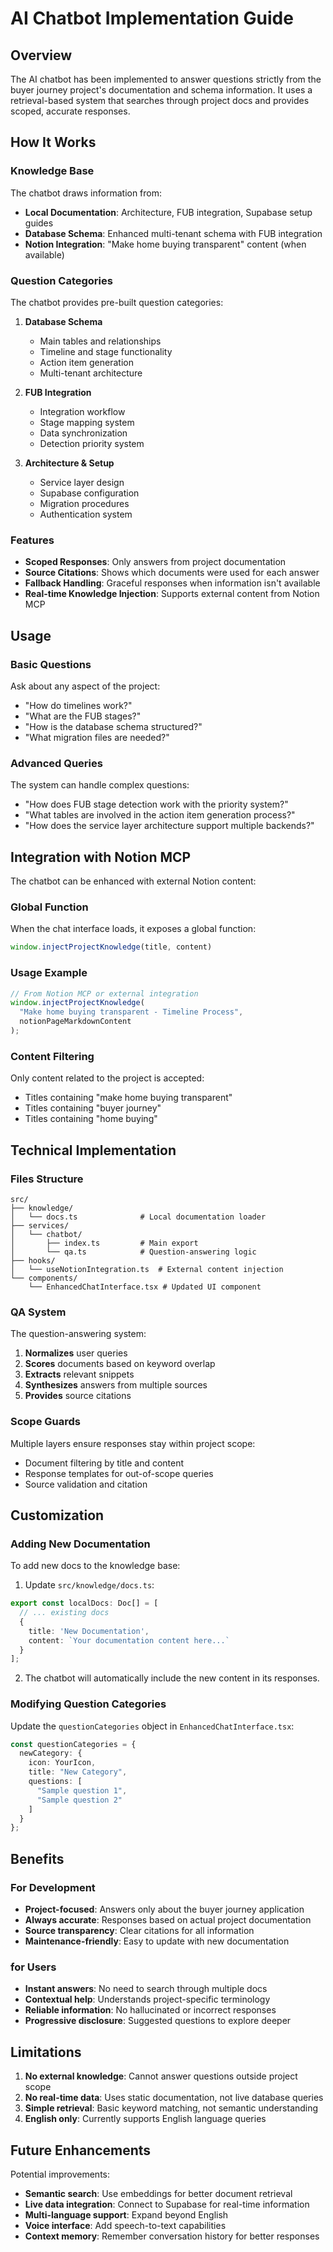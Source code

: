 # AI Chatbot Implementation Guide

## Overview

The AI chatbot has been implemented to answer questions strictly from the buyer journey project's documentation and schema information. It uses a retrieval-based system that searches through project docs and provides scoped, accurate responses.

## How It Works

### Knowledge Base
The chatbot draws information from:
- **Local Documentation**: Architecture, FUB integration, Supabase setup guides
- **Database Schema**: Enhanced multi-tenant schema with FUB integration
- **Notion Integration**: "Make home buying transparent" content (when available)

### Question Categories
The chatbot provides pre-built question categories:

1. **Database Schema**
   - Main tables and relationships
   - Timeline and stage functionality
   - Action item generation
   - Multi-tenant architecture

2. **FUB Integration**
   - Integration workflow
   - Stage mapping system
   - Data synchronization
   - Detection priority system

3. **Architecture & Setup**
   - Service layer design
   - Supabase configuration
   - Migration procedures
   - Authentication system

### Features
- **Scoped Responses**: Only answers from project documentation
- **Source Citations**: Shows which documents were used for each answer
- **Fallback Handling**: Graceful responses when information isn't available
- **Real-time Knowledge Injection**: Supports external content from Notion MCP

## Usage

### Basic Questions
Ask about any aspect of the project:
- "How do timelines work?"
- "What are the FUB stages?"
- "How is the database schema structured?"
- "What migration files are needed?"

### Advanced Queries
The system can handle complex questions:
- "How does FUB stage detection work with the priority system?"
- "What tables are involved in the action item generation process?"
- "How does the service layer architecture support multiple backends?"

## Integration with Notion MCP

The chatbot can be enhanced with external Notion content:

### Global Function
When the chat interface loads, it exposes a global function:
```javascript
window.injectProjectKnowledge(title, content)
```

### Usage Example
```javascript
// From Notion MCP or external integration
window.injectProjectKnowledge(
  "Make home buying transparent - Timeline Process", 
  notionPageMarkdownContent
);
```

### Content Filtering
Only content related to the project is accepted:
- Titles containing "make home buying transparent"
- Titles containing "buyer journey"
- Titles containing "home buying"

## Technical Implementation

### Files Structure
```
src/
├── knowledge/
│   └── docs.ts              # Local documentation loader
├── services/
│   └── chatbot/
│       ├── index.ts         # Main export
│       └── qa.ts            # Question-answering logic
├── hooks/
│   └── useNotionIntegration.ts  # External content injection
└── components/
    └── EnhancedChatInterface.tsx # Updated UI component
```

### QA System
The question-answering system:
1. **Normalizes** user queries
2. **Scores** documents based on keyword overlap
3. **Extracts** relevant snippets
4. **Synthesizes** answers from multiple sources
5. **Provides** source citations

### Scope Guards
Multiple layers ensure responses stay within project scope:
- Document filtering by title and content
- Response templates for out-of-scope queries
- Source validation and citation

## Customization

### Adding New Documentation
To add new docs to the knowledge base:

1. Update `src/knowledge/docs.ts`:
```typescript
export const localDocs: Doc[] = [
  // ... existing docs
  {
    title: 'New Documentation',
    content: `Your documentation content here...`
  }
];
```

2. The chatbot will automatically include the new content in its responses.

### Modifying Question Categories
Update the `questionCategories` object in `EnhancedChatInterface.tsx`:
```typescript
const questionCategories = {
  newCategory: {
    icon: YourIcon,
    title: "New Category",
    questions: [
      "Sample question 1",
      "Sample question 2"
    ]
  }
};
```

## Benefits

### For Development
- **Project-focused**: Answers only about the buyer journey application
- **Always accurate**: Responses based on actual project documentation
- **Source transparency**: Clear citations for all information
- **Maintenance-friendly**: Easy to update with new documentation

### for Users
- **Instant answers**: No need to search through multiple docs
- **Contextual help**: Understands project-specific terminology
- **Reliable information**: No hallucinated or incorrect responses
- **Progressive disclosure**: Suggested questions to explore deeper

## Limitations

1. **No external knowledge**: Cannot answer questions outside project scope
2. **No real-time data**: Uses static documentation, not live database queries
3. **Simple retrieval**: Basic keyword matching, not semantic understanding
4. **English only**: Currently supports English language queries

## Future Enhancements

Potential improvements:
- **Semantic search**: Use embeddings for better document retrieval
- **Live data integration**: Connect to Supabase for real-time information
- **Multi-language support**: Expand beyond English
- **Voice interface**: Add speech-to-text capabilities
- **Context memory**: Remember conversation history for better responses
